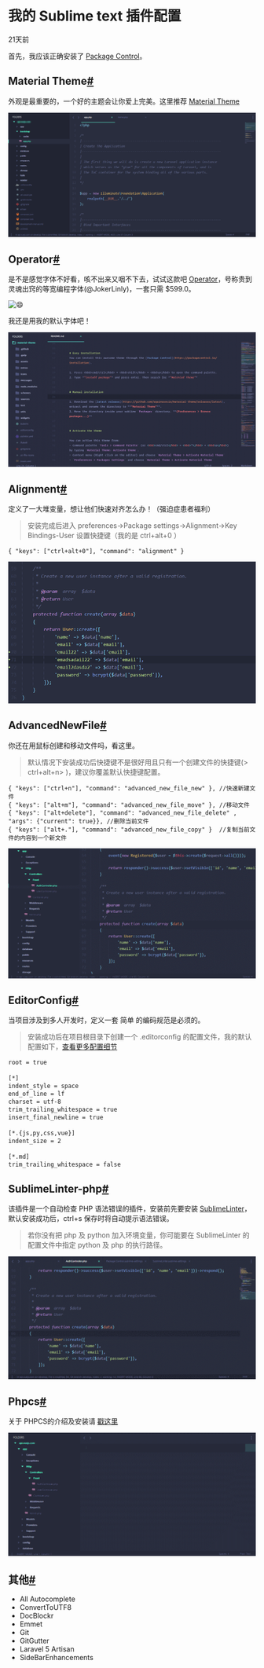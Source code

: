 # 我的 Sublime text 插件配置 

21天前 

首先，我应该正确安装了 [Package Control][0]。

## Material Theme[#][1]

外观是最重要的，一个好的主题会让你爱上完美。这里推荐 [Material Theme][2]

![file][3]

## Operator[#][4]

是不是感觉字体不好看，咳不出来又咽不下去，试试这款吧 [Operator][5]，号称贵到灵魂出窍的等宽编程字体(@JokerLinly)，一套只需 $599.0。

![:smile:][6]

我还是用我的默认字体吧！

![file][7]

## Alignment[#][8]

定义了一大堆变量，想让他们快速对齐怎么办！（强迫症患者福利）

> 安装完成后进入  preferences->Package settings->Alignment->Key Bindings-User  设置快捷键（我的是  ctrl+alt+0 ）

    { "keys": ["ctrl+alt+0"], "command": "alignment" }

![file][9]

## AdvancedNewFile[#][10]

你还在用鼠标创建和移动文件吗，看这里。

> 默认情况下安装成功后快捷键不是很好用且只有一个创建文件的快捷键(> ctrl+alt+n> )，建议你覆盖默认快捷键配置。

    { "keys": ["ctrl+n"], "command": "advanced_new_file_new" }, //快速新建文件
    { "keys": ["alt+m"], "command": "advanced_new_file_move" }, //移动文件
    { "keys": ["alt+delete"], "command": "advanced_new_file_delete" , "args": {"current": true}}, //删除当前文件
    { "keys": ["alt+."], "command": "advanced_new_file_copy" }  //复制当前文件的内容到一个新文件

![file][11]

## EditorConfig[#][12]

当项目涉及到多人开发时，定义一套 简单 的编码规范是必须的。

> 安装成功后在项目根目录下创建一个 .editorconfig 的配置文件，我的默认配置如下，[查看更多配置细节][13]

    root = true
    
    [*]
    indent_style = space
    end_of_line = lf
    charset = utf-8
    trim_trailing_whitespace = true
    insert_final_newline = true
    
    [*.{js,py,css,vue}]
    indent_size = 2
    
    [*.md]
    trim_trailing_whitespace = false
    

## SublimeLinter-php[#][14]

该插件是一个自动检查 PHP 语法错误的插件，安装前先要安装 [SublimeLinter][15]，默认安装成功后，ctrl+s 保存时将自动提示语法错误。

> 若你没有把 php 及 python 加入环境变量，你可能要在 SublimeLinter 的配置文件中指定 python 及 php 的执行路径。

![file][16]

## Phpcs[#][17]

关于 PHPCS的介绍及安装请 [戳这里][18]

![file][19]

## 其他[#][20]

* All Autocomplete
* ConvertToUTF8
* DocBlockr
* Emmet
* Git
* GitGutter
* Laravel 5 Artisan
* SideBarEnhancements

[0]: https://packagecontrol.io/installation#st3
[1]: #Material-Theme
[2]: http://equinsuocha.io/material-theme/
[3]: ../img/R4hZ60NPxN.png
[4]: #Operator
[5]: https://www.typography.com/fonts/operator/styles/
[6]: ../img
[7]: ../img/a1esyVndzy.png
[8]: #Alignment
[9]: ../img/GXQBH32FXs.gif
[10]: #AdvancedNewFile
[11]: ../img/wUb3Cw9Zmh.gif
[12]: #EditorConfig
[13]: http://editorconfig.org/
[14]: #SublimeLinter-php
[15]: https://packagecontrol.io/packages/SublimeLinter
[16]: ../img/usURSobApv.gif
[17]: #Phpcs
[18]: https://laravel-china.org/articles/5646/php-series-code-sniffer-for-code-specification
[19]: ../img/PO7vz5oIjV.gif
[20]: #其他
